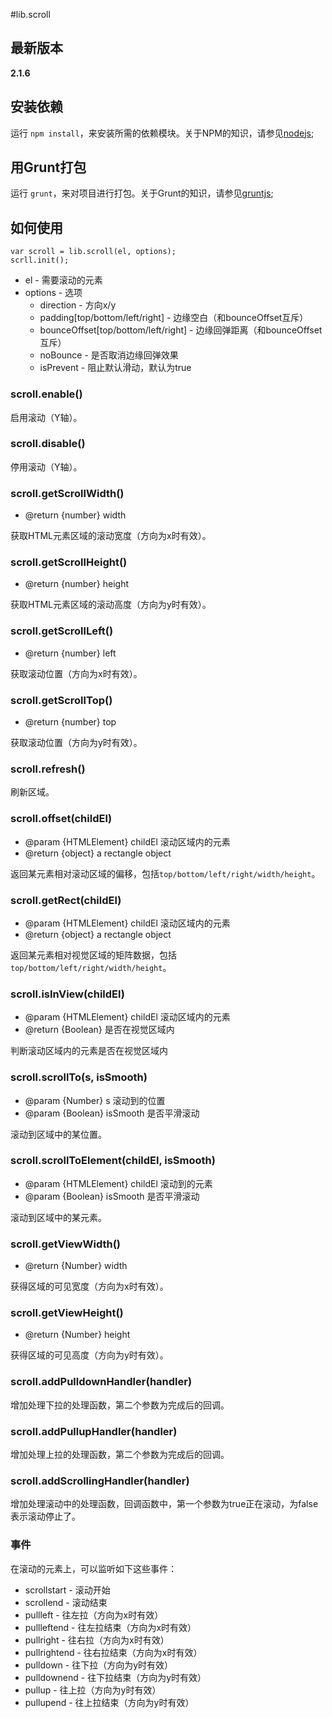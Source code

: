 #lib.scroll

## 最新版本

**2.1.6**

## 安装依赖

运行 `npm install`，来安装所需的依赖模块。关于NPM的知识，请参见[nodejs](http://nodejs.org/);

## 用Grunt打包

运行 `grunt`，来对项目进行打包。关于Grunt的知识，请参见[gruntjs](http://gruntjs.com/);

## 如何使用

	var scroll = lib.scroll(el, options);
	scrll.init();

- el - 需要滚动的元素
- options - 选项
	- direction - 方向x/y
	- padding[top/bottom/left/right] - 边缘空白（和bounceOffset互斥）
	- bounceOffset[top/bottom/left/right] - 边缘回弹距离（和bounceOffset互斥）
	- noBounce - 是否取消边缘回弹效果
	- isPrevent - 阻止默认滑动，默认为true


### scroll.enable()

启用滚动（Y轴）。

### scroll.disable()

停用滚动（Y轴）。

### scroll.getScrollWidth()

* @return {number} width

获取HTML元素区域的滚动宽度（方向为x时有效）。

### scroll.getScrollHeight()

* @return {number} height

获取HTML元素区域的滚动高度（方向为y时有效）。

### scroll.getScrollLeft()

* @return {number} left

获取滚动位置（方向为x时有效）。

### scroll.getScrollTop()

* @return {number} top

获取滚动位置（方向为y时有效）。

### scroll.refresh()

刷新区域。

### scroll.offset(childEl)

* @param {HTMLElement} childEl 滚动区域内的元素
* @return {object} a rectangle object

返回某元素相对滚动区域的偏移，包括`top/bottom/left/right/width/height`。

### scroll.getRect(childEl)

* @param {HTMLElement} childEl 滚动区域内的元素
* @return {object} a rectangle object

返回某元素相对视觉区域的矩阵数据，包括`top/bottom/left/right/width/height`。

### scroll.isInView(childEl)

* @param {HTMLElement} childEl 滚动区域内的元素
* @return {Boolean} 是否在视觉区域内

判断滚动区域内的元素是否在视觉区域内

### scroll.scrollTo(s, isSmooth)

* @param {Number} s 滚动到的位置
* @param {Boolean} isSmooth 是否平滑滚动

滚动到区域中的某位置。

### scroll.scrollToElement(childEl, isSmooth)

* @param {HTMLElement} childEl 滚动到的元素
* @param {Boolean} isSmooth 是否平滑滚动

滚动到区域中的某元素。

### scroll.getViewWidth()

* @return {Number} width

获得区域的可见宽度（方向为x时有效）。

### scroll.getViewHeight()

* @return {Number} height

获得区域的可见高度（方向为y时有效）。

### scroll.addPulldownHandler(handler)

增加处理下拉的处理函数，第二个参数为完成后的回调。

### scroll.addPullupHandler(handler)

增加处理上拉的处理函数，第二个参数为完成后的回调。

### scroll.addScrollingHandler(handler)

增加处理滚动中的处理函数，回调函数中，第一个参数为true正在滚动，为false表示滚动停止了。

### 事件

在滚动的元素上，可以监听如下这些事件：

- scrollstart - 滚动开始
- scrollend - 滚动结束
- pullleft - 往左拉（方向为x时有效）
- pullleftend - 往左拉结束（方向为x时有效）
- pullright - 往右拉（方向为x时有效）
- pullrightend - 往右拉结束（方向为x时有效）
- pulldown - 往下拉（方向为y时有效）
- pulldownend - 往下拉结束（方向为y时有效）
- pullup - 往上拉（方向为y时有效）
- pullupend - 往上拉结束（方向为y时有效）